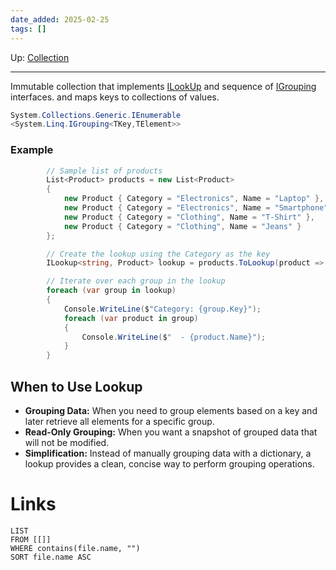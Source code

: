 ```yaml
---
date_added: 2025-02-25
tags: []
---
```

Up: [Collection](Collection.md)
___
 Immutable collection that implements [ILookUp](ILookUp.md) and sequence of [IGrouping](IGrouping.md) 
 interfaces. and maps keys to collections of values.

```cs
System.Collections.Generic.IEnumerable
<System.Linq.IGrouping<TKey,TElement>>
```
### Example

```cs
        // Sample list of products
        List<Product> products = new List<Product>
        {
            new Product { Category = "Electronics", Name = "Laptop" },
            new Product { Category = "Electronics", Name = "Smartphone" },
            new Product { Category = "Clothing", Name = "T-Shirt" },
            new Product { Category = "Clothing", Name = "Jeans" }
        };

        // Create the lookup using the Category as the key
        ILookup<string, Product> lookup = products.ToLookup(product => product.Category);

        // Iterate over each group in the lookup
        foreach (var group in lookup)
        {
            Console.WriteLine($"Category: {group.Key}");
            foreach (var product in group)
            {
                Console.WriteLine($"  - {product.Name}");
            }
        }
```

## When to Use Lookup

- **Grouping Data:** When you need to group elements based on a key and later retrieve all elements for a specific group.
- **Read-Only Grouping:** When you want a snapshot of grouped data that will not be modified.
- **Simplification:** Instead of manually grouping data with a dictionary, a lookup provides a clean, concise way to perform grouping operations.
# Links
```dataview
LIST
FROM [[]]
WHERE contains(file.name, "")
SORT file.name ASC
```
